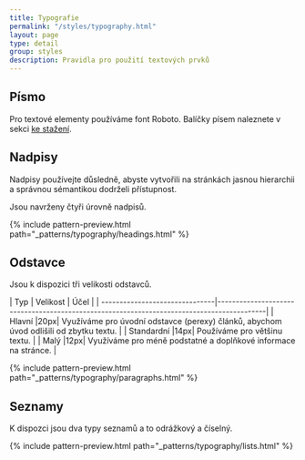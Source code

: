 ```yaml
---
title: Typografie
permalink: "/styles/typography.html"
layout: page
type: detail
group: styles
description: Pravidla pro použití textových prvků
---
```


## Písmo

Pro textové elementy používáme font Roboto. Balíčky písem naleznete v sekci [ke stažení](/mv-design-system/downloads.html).

## Nadpisy 

Nadpisy používejte důsledně, abyste vytvořili na stránkách jasnou hierarchii a správnou sémantikou dodrželi přístupnost.

Jsou navrženy čtyři úrovně nadpisů. 

{% include pattern-preview.html path="_patterns/typography/headings.html" %}

## Odstavce

Jsou k dispozici tři velikosti odstavců.

| Typ             | Velikost  | Účel                                                                                      |
| -------------------------------|-------------------------------------------------------------------------------------------|
| Hlavní          |20px| Využíváme pro úvodní odstavce (perexy) článků, abychom úvod odlišili od zbytku textu.     |
| Standardní      |14px| Používáme pro většinu textu.                                                              |
| Malý            |12px| Využíváme pro méně podstatné a doplňkové informace na stránce.                             |


{% include pattern-preview.html path="_patterns/typography/paragraphs.html" %}

## Seznamy

K dispozci jsou dva typy seznamů a to odrážkový a číselný.



{% include pattern-preview.html path="_patterns/typography/lists.html" %}